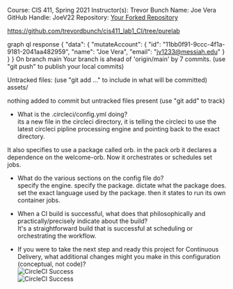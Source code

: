 Course: CIS 411, Spring 2021
Instructor(s): Trevor Bunch
Name: Joe Vera
GitHub Handle: JoeV22
Repository: [Your Forked Repository](https://github.com/JoeV22/cis411_lab1_CI)

https://github.com/trevordbunch/cis411_lab1_CI/tree/purelab

graph ql response
{
  "data": {
    "mutateAccount": {
      "id": "11bb0f91-9ccc-4f1a-9181-2041aa482959",
      "name": "Joe Vera",
      "email": "jv1233@messiah.edu"
    }
  }
}
On branch main
Your branch is ahead of 'origin/main' by 7 commits.
  (use "git push" to publish your local commits)

Untracked files:
  (use "git add <file>..." to include in what will be committed)
        assets/

nothing added to commit but untracked files present (use "git add" to track)
- What is the .circleci/config.yml doing?  
its a new file in the circleci directory, it is telling the circleci
to use the latest circleci pipline processing engine and pointing back to the exact directory.

It also specifies to use a package called orb.
in the pack orb
it declares a dependence on the welcome-orb.
Now it orchestrates or schedules set jobs.


- What do the various sections on the config file do?  
   specify the engine.
   specify the package.
   dictate what the package does.
   set the exact language used by the package.
   then it states to run its own 
   container jobs.


- When a CI build is successful, what does that philosophically and practically/precisely indicate about the build?  
   It's a straightforward build that
   is successful at scheduling or orchestrating the workflow. 
   

- If you were to take the next step and ready this project for Continuous Delivery, what additional changes might you make in this configuration (conceptual, not code)?  
   ![CircleCI Success](../assets/project.png)     
   ![CircleCI Success](../assets/workfow.png)